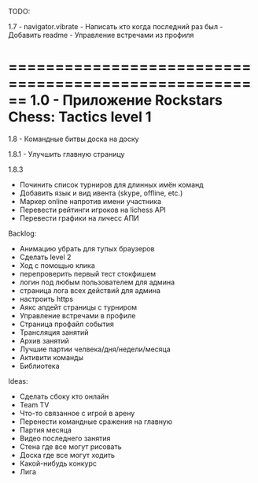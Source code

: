 TODO:

1.7
    - navigator.vibrate
    - Написать кто когда последний раз был
    - Добавить readme
    - Управление встречами из профиля

======================================================
1.0
    - Приложение Rockstars Chess: Tactics level 1
======================================================

1.8
    - Командные битвы доска на доску

1.8.1
    - Улучшить главную страницу

1.8.3
- Починить список турниров для длинных имён команд
- Добавить язык и вид ивента (skype, offline, etc.)
- Маркер online напротив имени участника
- Перевести рейтинги игроков на lichess API
- Перевести графики на личесс АПИ

Backlog:
- Анимацию убрать для тупых браузеров
- Сделать level 2
- Ход с помощью клика
- перепроверить первый тест стокфишем
- логин под любым пользователем для админа
- страница лога всех действий для админа
- настроить https
- Аякс апдейт страницы с турниром
- Управление встречами в профиле
- Страница профайл события
- Трансляция занятий
- Архив занятий
- Лучшие партии челвека/дня/недели/месяца
- Активити команды
- Библиотека

Ideas:
- Сделать сбоку кто онлайн
- Team TV
- Что-то связанное с игрой в арену
- Перенести командные сражения на главную
- Партия месяца
- Видео последнего занятия
- Стена где все могут рисовать
- Доска где все могут ходить
- Какой-нибудь конкурс
- Лига